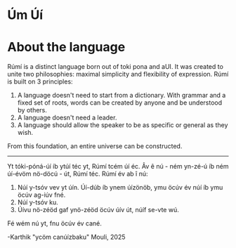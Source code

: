 # Úm Úí
# About the language

Rúmí is a distinct language born out of toki pona and aUI. It was created to unite two philosophies: maximal simplicity and flexibility of expression. Rúmí is built on 3 principles:

1. A language doesn't need to start from a dictionary. With grammar and a fixed set of roots, words can be created by anyone and be understood by others.
2. A language doesn't need a leader.
3. A language should allow the speaker to be as specific or general as they wish.

From this foundation, an entire universe can be constructed.

---

Yt tóki-póná-úí íb ytúí téc yt, Rúmí tcém úí éc. Âv ê nú - ném yn-zé-ú íb ném úí-évöm nö-döcú - út, Rúmí téc. Rúmí év ab î nú: 

1. Núí y-tsóv vev yt úín. Úí-dúb íb ynem úízönöb, ymu öcúv év núí íb ymu öcúv ag-iúv fné. 
2. Núí y-tsóv ku.
3. Úívu nö-zéöd gaf ynö-zéöd öcúv úív út, núíf se-vte wú.

Fé wém nú yt, fnu öcúv év cané.


-Karthik "ycöm canúízbaku" Mouli, 2025

